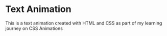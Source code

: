 # Text Animation

This is a text animation created with HTML and CSS as part of my learning journey on CSS Animations
